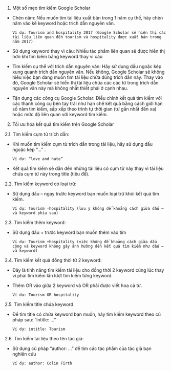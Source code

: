 1. Một số mẹo tìm kiếm Google Scholar

+ Chèn năm: Nếu muốn tìm tài liệu xuất bản trong 1 năm cụ thể, hãy chèn năm vào kế keyword hoặc trích dẫn nguyên văn.

      Ví dụ: Tourism and hospitality 2017 (Google Scholar sẽ hiện thị các tài liệu liên quan đến tourism và hospitality được xuất bản trong năm 2017)

+ Sử dụng keyword thay vì câu: Nhiều tác phẩm liên quan sẽ được hiển thị hơn khi tìm kiếm bằng keyword thay vì câu

+ Tìm kiếm cụ thể với trích dẫn nguyên văn: Hãy sử dụng dấu ngoặc kép xung quanh trích dẫn nguyên văn. Nếu không, Google Scholar sẽ không hiểu việc bạn đang muốn tìm tài liệu chứa đúng trích dẫn này. Thay vào đó, Google Scholar sẽ hiển thị tài liệu chứa các các từ trong trích dẫn nguyên văn này mà không nhất thiết phải ở cạnh nhau.

+ Tận dụng các công cụ Google Scholar: Điều chỉnh kết quả tìm kiếm với các thanh công cụ bên tay trái như hạn chế kết quả bằng cách giới hạn số năm tìm kiếm, sắp xếp theo trình tự thời gian (từ gần nhất đến xa) hoặc mức độ liên quan với keyword tìm kiếm.

2. Tối ưu hóa kết quả tìm kiếm trên Google Scholar

2.1. Tìm kiếm cụm từ trích dẫn:
 
+ Khi muốn tìm kiếm cụm từ trích dẫn trong tài liệu, hãy sử dụng dấu ngoặc kép “…” .

      Ví dụ: “love and hate”

+ Kết quả tìm kiếm sẽ dẫn đến những tài liệu có cụm từ này thay vì tài liệu chứa cụm từ này trong title (tiêu đề).

2.2. Tìm kiếm keyword có loại trừ:

+ Sử dụng dấu – ngay trước keyword bạn muốn loại trừ khỏi kết quả tìm kiếm.

      Ví dụ: Tourism -hospitality (lưu ý không để khoảng cách giữa dấu – và keyword phía sau)

2.3. Tìm kiếm thêm keyword:

+ Sử dụng dấu + trước keyword bạn muốn thêm vào tìm

      Ví dụ: Tourism +hospitality (việc không để khoảng cách giữa dấu cộng và keyword không gây ảnh hưởng đến kết quả tìm kiếm như dấu – và keyword)

2.4. Tìm kiếm kết quả đồng thời từ 2 keyword:

+ Đây là tính năng tìm kiếm tài liệu cho đồng thời 2 keyword cùng lúc thay vì phải tìm kiếm lần lượt tìm kiếm từng keyword.

+ Thêm OR vào giữa 2 keyword và OR phải được viết hoa cả từ.

      Ví dụ: Tourism OR hospitality

2.5. Tìm kiếm title chứa keyword

+ Để tìm title có chứa keyword bạn muốn, hãy tìm kiếm keyword theo cú pháp sau: “intitle: …”

      Ví dụ: intitle: Tourism

2.6. Tìm kiếm tài liệu theo tên tác giả:

+ Sử dụng cú pháp “author: …” để tìm các tác phẩm của tác giả bạn nghiên cứu

      Ví dụ: author: Colin Firth

